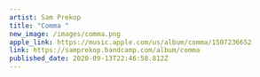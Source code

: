 ```yaml
---
artist: Sam Prekop
title: "Comma "
new_image: /images/comma.png
apple_link: https://music.apple.com/us/album/comma/1507236652
link: https://samprekop.bandcamp.com/album/comma
published_date: 2020-09-13T22:46:58.812Z
---
```

